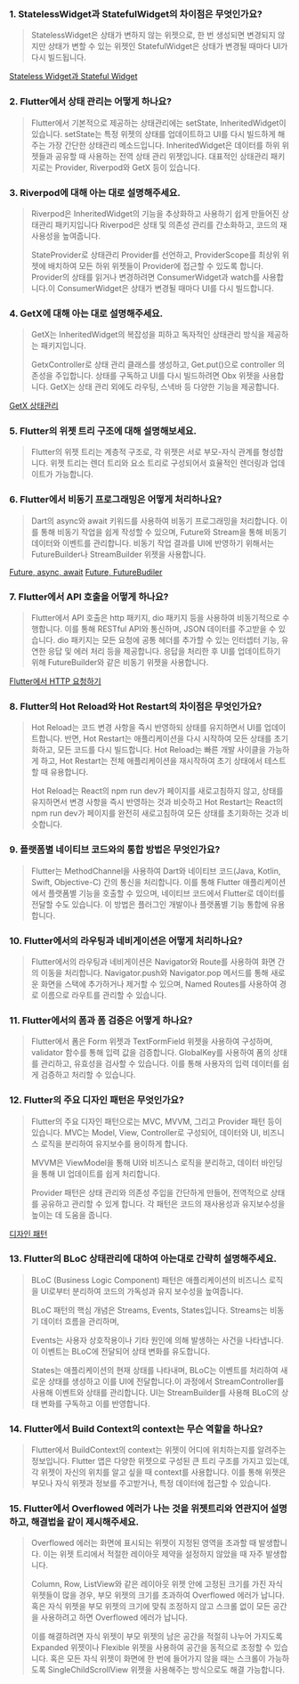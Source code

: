 ### 1. StatelessWidget과 StatefulWidget의 차이점은 무엇인가요?

> StatelessWidget은 상태가 변하지 않는 위젯으로, 한 번 생성되면 변경되지 않지만 상태가 변할 수 있는 위젯인 StatefulWidget은 상태가 변경될 때마다 UI가 다시 빌드됩니다.

[Stateless Widget과 Stateful Widget](https://zrr.kr/U9JF)

### 2. Flutter에서 상태 관리는 어떻게 하나요?

> Flutter에서 기본적으로 제공하는 상태관리에는 setState, InheritedWidget이 있습니다. setState는 특정 위젯의 상태를 업데이트하고 UI를 다시 빌드하게 해주는 가장 간단한 상태관리 메소드입니다. InheritedWidget은 데이터를 하위 위젯들과 공유할 때 사용하는 전역 상태 관리 위젯입니다. 대표적인 상태관리 패키지로는 Provider, Riverpod와 GetX 등이 있습니다.

### 3. Riverpod에 대해 아는 대로 설명해주세요.

> Riverpod은 InheritedWidget의 기능을 추상화하고 사용하기 쉽게 만들어진 상태관리 패키지입니다 Riverpod은 상태 및 의존성 관리를 간소화하고, 코드의 재사용성을 높여줍니다.
>
> StateProvider로 상태관리 Provider를 선언하고, ProviderScope를 최상위 위젯에 배치하여 모든 하위 위젯들이 Provider에 접근할 수 있도록 합니다. Provider의 상태를 읽거나 변경하려면 ConsumerWidget과 watch를 사용합니다.이 ConsumerWidget은 상태가 변경될 때마다 UI를 다시 빌드합니다.

### 4. GetX에 대해 아는 대로 설명해주세요.

> GetX는 InheritedWidget의 복잡성을 피하고 독자적인 상태관리 방식을 제공하는 패키지입니다.
>
> GetxController로 상태 관리 클래스를 생성하고, Get.put()으로 controller 의존성을 주입합니다. 상태를 구독하고 UI를 다시 빌드하려면 Obx 위젯을 사용합니다. GetX는 상태 관리 외에도 라우팅, 스낵바 등 다양한 기능을 제공합니다.

[GetX 상태관리](https://zrr.kr/YCOO)

### 5. Flutter의 위젯 트리 구조에 대해 설명해보세요.

> Flutter의 위젯 트리는 계층적 구조로, 각 위젯은 서로 부모-자식 관계를 형성합니다. 위젯 트리는 렌더 트리와 요소 트리로 구성되어서 효율적인 렌더링과 업데이트가 가능합니다.

### 6. Flutter에서 비동기 프로그래밍은 어떻게 처리하나요?

> Dart의 async와 await 키워드를 사용하여 비동기 프로그래밍을 처리합니다. 이를 통해 비동기 작업을 쉽게 작성할 수 있으며, Future와 Stream을 통해 비동기 데이터와 이벤트를 관리합니다. 비동기 작업 결과를 UI에 반영하기 위해서는 FutureBuilder나 StreamBuilder 위젯을 사용합니다.

[Future, async, await](https://zrr.kr/iSVq)
[Future, FutureBudiler](https://zrr.kr/zcGf)

### 7. Flutter에서 API 호출을 어떻게 하나요?

> Flutter에서 API 호출은 http 패키지, dio 패키지 등을 사용하여 비동기적으로 수행합니다. 이를 통해 RESTful API와 통신하며, JSON 데이터를 주고받을 수 있습니다. dio 패키지는 모든 요청에 공통 헤더를 추가할 수 있는 인터셉터 기능, 유연한 응답 및 에러 처리 등을 제공합니다. 응답을 처리한 후 UI를 업데이트하기 위해 FutureBuilder와 같은 비동기 위젯을 사용합니다.

[Flutter에서 HTTP 요청하기](https://zrr.kr/nT4o)

### 8. Flutter의 Hot Reload와 Hot Restart의 차이점은 무엇인가요?

> Hot Reload는 코드 변경 사항을 즉시 반영하되 상태를 유지하면서 UI를 업데이트합니다. 반면, Hot Restart는 애플리케이션을 다시 시작하여 모든 상태를 초기화하고, 모든 코드를 다시 빌드합니다. Hot Reload는 빠른 개발 사이클을 가능하게 하고, Hot Restart는 전체 애플리케이션을 재시작하여 초기 상태에서 테스트할 때 유용합니다.
>
> Hot Reload는 React의 npm run dev가 페이지를 새로고침하지 않고, 상태를 유지하면서 변경 사항을 즉시 반영하는 것과 비슷하고 Hot Restart는 React의 npm run dev가 페이지를 완전히 새로고침하여 모든 상태를 초기화하는 것과 비슷합니다.

### 9. 플랫폼별 네이티브 코드와의 통합 방법은 무엇인가요?

> Flutter는 MethodChannel을 사용하여 Dart와 네이티브 코드(Java, Kotlin, Swift, Objective-C) 간의 통신을 처리합니다. 이를 통해 Flutter 애플리케이션에서 플랫폼별 기능을 호출할 수 있으며, 네이티브 코드에서 Flutter로 데이터를 전달할 수도 있습니다. 이 방법은 플러그인 개발이나 플랫폼별 기능 통합에 유용합니다.

### 10. Flutter에서의 라우팅과 네비게이션은 어떻게 처리하나요?

> Flutter에서의 라우팅과 네비게이션은 Navigator와 Route를 사용하여 화면 간의 이동을 처리합니다. Navigator.push와 Navigator.pop 메서드를 통해 새로운 화면을 스택에 추가하거나 제거할 수 있으며, Named Routes를 사용하여 경로 이름으로 라우트를 관리할 수 있습니다.

### 11. Flutter에서의 폼과 폼 검증은 어떻게 하나요?

> Flutter에서 폼은 Form 위젯과 TextFormField 위젯을 사용하여 구성하며, validator 함수를 통해 입력 값을 검증합니다. GlobalKey<FormState>를 사용하여 폼의 상태를 관리하고, 유효성을 검사할 수 있습니다. 이를 통해 사용자의 입력 데이터를 쉽게 검증하고 처리할 수 있습니다.

### 12. Flutter의 주요 디자인 패턴은 무엇인가요?

> Flutter의 주요 디자인 패턴으로는 MVC, MVVM, 그리고 Provider 패턴 등이 있습니다. MVC는 Model, View, Controller로 구성되어, 데이터와 UI, 비즈니스 로직을 분리하여 유지보수를 용이하게 합니다.
>
> MVVM은 ViewModel을 통해 UI와 비즈니스 로직을 분리하고, 데이터 바인딩을 통해 UI 업데이트를 쉽게 처리합니다.
>
> Provider 패턴은 상태 관리와 의존성 주입을 간단하게 만들어, 전역적으로 상태를 공유하고 관리할 수 있게 합니다. 각 패턴은 코드의 재사용성과 유지보수성을 높이는 데 도움을 줍니다.

[디자인 패턴](https://zrr.kr/Hf3C)

### 13. Flutter의 BLoC 상태관리에 대하여 아는대로 간략히 설명해주세요.

> BLoC (Business Logic Component) 패턴은 애플리케이션의 비즈니스 로직을 UI로부터 분리하여 코드의 가독성과 유지 보수성을 높여줍니다.
>
> BLoC 패턴의 핵심 개념은 Streams, Events, States입니다.
> Streams는 비동기 데이터 흐름을 관리하며,
>
> Events는 사용자 상호작용이나 기타 원인에 의해 발생하는 사건을 나타냅니다. 이 이벤트는 BLoC에 전달되어 상태 변화를 유도합니다.
>
> States는 애플리케이션의 현재 상태를 나타내며, BLoC는 이벤트를 처리하여 새로운 상태를 생성하고 이를 UI에 전달합니다.이 과정에서 StreamController를 사용해 이벤트와 상태를 관리합니다. UI는 StreamBuilder를 사용해 BLoC의 상태 변화를 구독하고 이를 반영합니다.

### 14. Flutter에서 Build Context의 context는 무슨 역할을 하나요?

> Flutter에서 BuildContext의 context는 위젯이 어디에 위치하는지를 알려주는 정보입니다. Flutter 앱은 다양한 위젯으로 구성된 큰 트리 구조를 가지고 있는데, 각 위젯이 자신의 위치를 알고 싶을 때 context를 사용합니다. 이를 통해 위젯은 부모나 자식 위젯과 정보를 주고받거나, 특정 데이터에 접근할 수 있습니다.

### 15. Flutter에서 Overflowed 에러가 나는 것을 위젯트리와 연관지어 설명하고, 해결법을 같이 제시해주세요.

> Overflowed 에러는 화면에 표시되는 위젯이 지정된 영역을 초과할 때 발생합니다. 이는 위젯 트리에서 적절한 레이아웃 제약을 설정하지 않았을 때 자주 발생합니다.
>
> Column, Row, ListView와 같은 레이아웃 위젯 안에 고정된 크기를 가진 자식 위젯들이 많을 경우, 부모 위젯의 크기를 초과하여 Overflowed 에러가 납니다. 혹은 자식 위젯을 부모 위젯의 크기에 맞춰 조정하지 않고 스크롤 없이 모든 공간을 사용하려고 하면 Overflowed 에러가 납니다.
>
> 이를 해결하려면 자식 위젯이 부모 위젯의 남은 공간을 적절히 나누어 가지도록 Expanded 위젯이나 Flexible 위젯을 사용하여 공간을 동적으로 조정할 수 있습니다. 혹은 모든 자식 위젯이 화면에 한 번에 들어가지 않을 때는 스크롤이 가능하도록 SingleChildScrollView 위젯을 사용해주는 방식으로도 해결 가능합니다.
